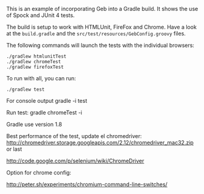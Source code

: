This is an example of incorporating Geb into a Gradle build. It shows the use of Spock and JUnit 4 tests.

The build is setup to work with HTMLUnit, FireFox and Chrome. Have a look at the `build.gradle` and the `src/test/resources/GebConfig.groovy` files.

The following commands will launch the tests with the individual browsers:

    ./gradlew htmlunitTest
    ./gradlew chromeTest
    ./gradlew firefoxTest

To run with all, you can run:

    ./gradlew test

For console output
    gradle -i test 
    
    
Run test:
gradle chromeTest -i

Gradle use version 1.8

Best performance of the test, update el chromedriver: 
http://chromedriver.storage.googleapis.com/2.12/chromedriver_mac32.zip or last

http://code.google.com/p/selenium/wiki/ChromeDriver

Option for chrome config:

http://peter.sh/experiments/chromium-command-line-switches/
